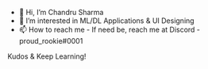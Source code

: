 - 👋 Hi, I’m Chandru Sharma
- 👀 I’m interested in ML/DL Applications & UI Designing
- 📫 How to reach me - If need be, reach me at Discord - proud_rookie#0001

Kudos & Keep Learning!

<!---
chandruMsharma/chandruMsharma is a ✨ special ✨ repository because its `README.md` (this file) appears on your GitHub profile.
You can click the Preview link to take a look at your changes.
--->
